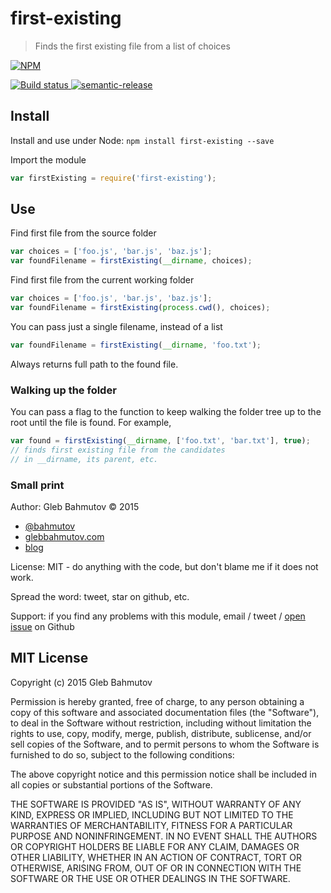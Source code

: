 # first-existing

> Finds the first existing file from a list of choices

[![NPM][first-existing-icon] ][first-existing-url]

[![Build status][first-existing-ci-image] ][first-existing-ci-url]
[![semantic-release][semantic-image] ][semantic-url]

## Install

Install and use under Node: `npm install first-existing --save`

Import the module

```js
var firstExisting = require('first-existing');
```

## Use

Find first file from the source folder

```js
var choices = ['foo.js', 'bar.js', 'baz.js'];
var foundFilename = firstExisting(__dirname, choices);
```

Find first file from the current working folder

```js
var choices = ['foo.js', 'bar.js', 'baz.js'];
var foundFilename = firstExisting(process.cwd(), choices);
```

You can pass just a single filename, instead of a list
```js
var foundFilename = firstExisting(__dirname, 'foo.txt');
```

Always returns full path to the found file.

### Walking up the folder

You can pass a flag to the function to keep walking the folder tree up to
the root until the file is found. For example,

```js
var found = firstExisting(__dirname, ['foo.txt', 'bar.txt'], true);
// finds first existing file from the candidates
// in __dirname, its parent, etc.
```

### Small print

Author: Gleb Bahmutov &copy; 2015

* [@bahmutov](https://twitter.com/bahmutov)
* [glebbahmutov.com](http://glebbahmutov.com)
* [blog](http://glebbahmutov.com/blog/)

License: MIT - do anything with the code, but don't blame me if it does not work.

Spread the word: tweet, star on github, etc.

Support: if you find any problems with this module, email / tweet /
[open issue](https://github.com/bahmutov/first-existing/issues) on Github

## MIT License

Copyright (c) 2015 Gleb Bahmutov

Permission is hereby granted, free of charge, to any person
obtaining a copy of this software and associated documentation
files (the "Software"), to deal in the Software without
restriction, including without limitation the rights to use,
copy, modify, merge, publish, distribute, sublicense, and/or sell
copies of the Software, and to permit persons to whom the
Software is furnished to do so, subject to the following
conditions:

The above copyright notice and this permission notice shall be
included in all copies or substantial portions of the Software.

THE SOFTWARE IS PROVIDED "AS IS", WITHOUT WARRANTY OF ANY KIND,
EXPRESS OR IMPLIED, INCLUDING BUT NOT LIMITED TO THE WARRANTIES
OF MERCHANTABILITY, FITNESS FOR A PARTICULAR PURPOSE AND
NONINFRINGEMENT. IN NO EVENT SHALL THE AUTHORS OR COPYRIGHT
HOLDERS BE LIABLE FOR ANY CLAIM, DAMAGES OR OTHER LIABILITY,
WHETHER IN AN ACTION OF CONTRACT, TORT OR OTHERWISE, ARISING
FROM, OUT OF OR IN CONNECTION WITH THE SOFTWARE OR THE USE OR
OTHER DEALINGS IN THE SOFTWARE.

[first-existing-icon]: https://nodei.co/npm/first-existing.svg?downloads=true
[first-existing-url]: https://npmjs.org/package/first-existing
[first-existing-ci-image]: https://travis-ci.org/bahmutov/first-existing.svg?branch=master
[first-existing-ci-url]: https://travis-ci.org/bahmutov/first-existing
[semantic-image]: https://img.shields.io/badge/%20%20%F0%9F%93%A6%F0%9F%9A%80-semantic--release-e10079.svg
[semantic-url]: https://github.com/semantic-release/semantic-release
